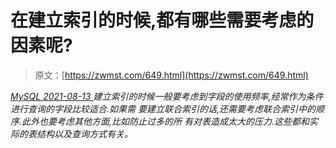 <!--yml
category: 未分类
date: 0001-01-01 00:00:00
-->

# 在建立索引的时候,都有哪些需要考虑的因素呢?

> 原文：[https://zwmst.com/649.html](https://zwmst.com/649.html)

   [ *MySQL* ](https://zwmst.com/mysql)*[ <time datetime="2021-08-14T07:50:29+08:00"> 2021-08-13 </time> ](https://zwmst.com/649.html)  建立索引的时候一般要考虑到字段的使用频率,经常作为条件进行查询的字段比较适合.如果需 要建立联合索引的话,还需要考虑联合索引中的顺序.此外也要考虑其他方面,比如防止过多的所 有对表造成太大的压力.这些都和实际的表结构以及查询方式有关。*
